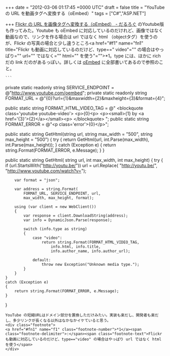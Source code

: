 
+++
date = "2012-03-06 01:17:45 +0000 UTC"
draft = false
title = "YouTube の URL を動画タグへ変換する（oEmbed）"
tags = ["C#","ASP.NET"]

+++
<a href="http://daruyanagi.hatenablog.com/entry/2012/03/03/225037">Flickr の URL を画像タグへ変換する（oEmbed） - だるろぐ</a> のYoutube版も作ってみた。Youtube も oEmbed に対応しているのだけれど、画像ではなく動画なので、リンクを作る場合は url ではなく html （objectタグ）を使うのが、Flickr の写真の場合と少し違うところ<a href="#f1" name="fn1" title="Flickr も動画に対応しているのだけど、type==" video"="" の場合はやっぱり="" url="" ではなく="" html="" を使う"="">*1</a>。type には、ほかに rich だの link だのがあるっぽい。詳しくは <a href="http://oembed.com/">oEmbed</a> に全部書いてあるので参照のこと。

    ```
private static readonly string SERVICE_ENDPOINT =
	@"http://www.youtube.com/oembed";
private static readonly string FORMAT_URL =
	@"{0}?url={1}&amp;maxwidth={2}&amp;maxheight={3}&amp;format={4}";

public static string FORMAT_HTML_VIDEO_TAG = @"
&lt;blockquote class=&#39;youtube youtube-video&#39;>
&lt;p>{0}&lt;p>
&lt;p>&lt;small>{1} by &lt;a href=&#39;{3}&#39;>{2}&lt;/a>&lt;/small>&lt;p>
&lt;/blockquote>
";
public static string FORMAT_ERROR = @"&lt;p class=&#39;error&#39;>{0}&lt;/p>";

public static string GetHtml(string url,
	string max_width = "500", string max_height = "500")
{
    try
    {
        return GetHtml(url,
        	int.Parse(max_width), int.Parse(max_height));
    }
    catch (Exception e)
    {
        return string.Format(FORMAT_ERROR, e.Message);
    }
}

public static string GetHtml(
    string url, int max_width, int max_height)
{
    try
    {
        if (url.StartsWith("http://youtu.be/"))
            url = url.Replace(
            	"http://youtu.be/",
        	"http://www.youtube.com/watch?v=");

        var format = "json";

        var address = string.Format(
        	FORMAT_URL, SERVICE_ENDPOINT, url,
        	max_width, max_height, format);

        using (var client = new WebClient())
        {
            var response = client.DownloadString(address);
            var info = DynamicJson.Parse(response);

            switch (info.type as string)
            {
                case "video":
                    return string.Format(FORMAT_HTML_VIDEO_TAG,
                        info.html, info.title,
                        info.author_name, info.author_url);

                default:
                    throw new Exception("Unknown media type.");
            }
        }
    }
    catch (Exception e)
    {
        return string.Format(FORMAT_ERROR, e.Message);
    }
}
```
YouTube の短縮URLはドメイン部分を置換しただけみたい。実装も楽だし、開発者も楽だし、多少リンクが長くなる以外はなかなかイケていると思う。
<div class="footnote">
<a href="#fn1" name="f1" class="footnote-number">*1</a><span class="footnote-delimiter">:</span><span class="footnote-text">Flickr も動画に対応しているのだけど、type=="video" の場合はやっぱり url ではなく html を使う</span>
</div>

